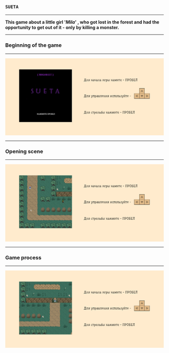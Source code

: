 ### **`SUETA`**

<hr>

**This game about a little girl  '_Mila_' , who got lost in the 
forest and had the opportunity to get out of it - 
only by killing a monster.**

<hr>

### **Beginning of the game**

<hr>

![Image alt](node_modules/elven-scout/dist/img/game1.png)
<hr>

### **Opening scene**

<hr>

![Image alt](node_modules/elven-scout/dist/img/game2.png)
<hr>

### **Game process**

<hr>

![Image alt](node_modules/elven-scout/dist/img/game3.png)
